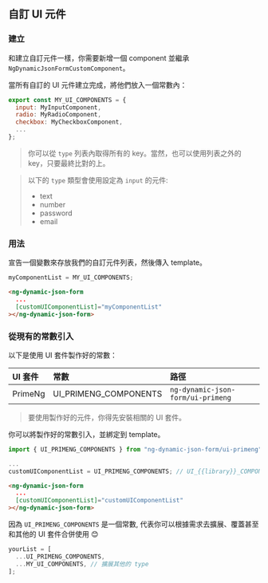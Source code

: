 ## 自訂 UI 元件

### 建立

和建立自訂元件一樣，你需要新增一個 component 並繼承 `NgDynamicJsonFormCustomComponent`。

當所有自訂的 UI 元件建立完成，將他們放入一個常數內：

```javascript
export const MY_UI_COMPONENTS = {
  input: MyInputComponent,
  radio: MyRadioComponent,
  checkbox: MyCheckboxComponent,
  ...
};
```

> 你可以從 `type` 列表內取得所有的 key。當然，也可以使用列表之外的 key，只要最終比對的上。

> 以下的 `type` 類型會使用設定為 `input` 的元件:
>
> - text
> - number
> - password
> - email

### 用法

宣告一個變數來存放我們的自訂元件列表，然後傳入 template。

```javascript
myComponentList = MY_UI_COMPONENTS;
```

```HTML
<ng-dynamic-json-form
  ...
  [customUIComponentList]="myComponentList"
></ng-dynamic-json-form>
```

### 從現有的常數引入

以下是使用 UI 套件製作好的常數：

| UI 套件 | 常數                  | 路徑                              |
| :------ | :-------------------- | :-------------------------------- |
| PrimeNg | UI_PRIMENG_COMPONENTS | `ng-dynamic-json-form/ui-primeng` |

> 要使用製作好的元件，你得先安裝相關的 UI 套件。

你可以將製作好的常數引入，並綁定到 template。

```javascript
import { UI_PRIMENG_COMPONENTS } from "ng-dynamic-json-form/ui-primeng";

...
customUIComponentList = UI_PRIMENG_COMPONENTS; // UI_{{library}}_COMPONENTS
```

```HTML
<ng-dynamic-json-form
  ...
  [customUIComponentList]="customUIComponentList"
></ng-dynamic-json-form>
```

因為 `UI_PRIMENG_COMPONENTS` 是一個常數, 代表你可以根據需求去擴展、覆蓋甚至和其他的 UI 套件合併使用 😊

```javascript
yourList = [
  ...UI_PRIMENG_COMPONENTS,
  ...MY_UI_COMPONENTS, // 擴展其他的 type
];
```
